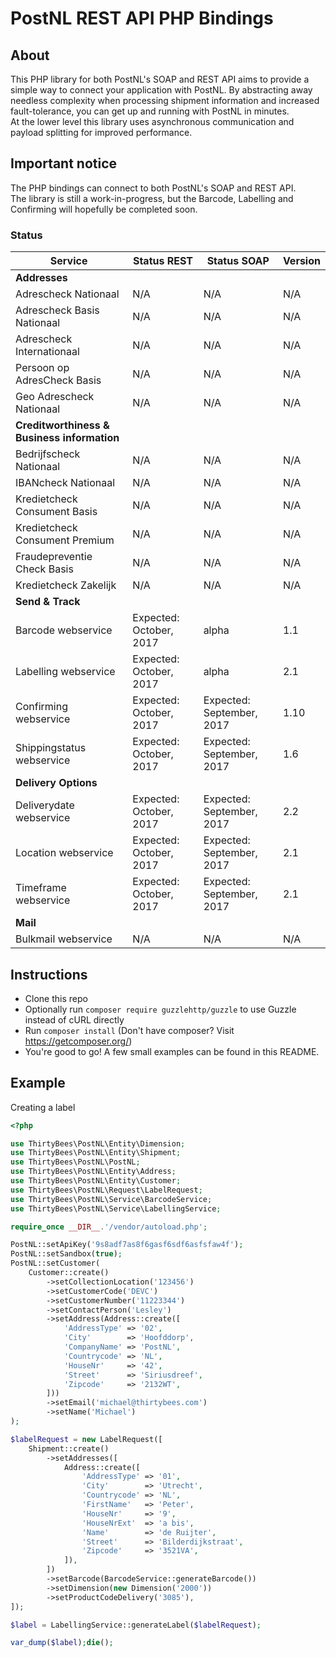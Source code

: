 # PostNL REST API PHP Bindings

## About
This PHP library for both PostNL's SOAP and REST API aims to provide a simple way to connect your 
application with PostNL. By abstracting away needless complexity when processing shipment 
information and increased fault-tolerance, you can get up and running with PostNL in minutes.  
At the lower level this library uses asynchronous communication and payload splitting for 
improved performance.

## Important notice
The PHP bindings can connect to both PostNL's SOAP and REST API.  
The library is still a work-in-progress, but the Barcode, Labelling and Confirming will 
hopefully be completed soon.

### Status
| Service                                     | Status REST              | Status SOAP               | Version |
| ------------------------------------------- | ------------------------ | -----------------         | ------- |
| **Addresses**                               |                          |                           |         |
| Adrescheck Nationaal                        | N/A                      | N/A                       | N/A     |
| Adrescheck Basis Nationaal                  | N/A                      | N/A                       | N/A     |
| Adrescheck Internationaal                   | N/A                      | N/A                       | N/A     |
| Persoon op AdresCheck Basis                 | N/A                      | N/A                       | N/A     |
| Geo Adrescheck Nationaal                    | N/A                      | N/A                       | N/A     |
| **Creditworthiness & Business information** |                          |                           |         |
| Bedrijfscheck Nationaal                     | N/A                      | N/A                       | N/A     |
| IBANcheck Nationaal                         | N/A                      | N/A                       | N/A     |
| Kredietcheck Consument Basis                | N/A                      | N/A                       | N/A     |
| Kredietcheck Consument Premium              | N/A                      | N/A                       | N/A     |
| Fraudepreventie Check Basis                 | N/A                      | N/A                       | N/A     |
| Kredietcheck Zakelijk                       | N/A                      | N/A                       | N/A     |
| **Send & Track**                            |                          |                           |         |
| Barcode webservice                          | Expected: October, 2017  | alpha                     | 1.1     |
| Labelling webservice                        | Expected: October, 2017  | alpha                     | 2.1     |
| Confirming webservice                       | Expected: October, 2017  | Expected: September, 2017 | 1.10    |
| Shippingstatus webservice                   | Expected: October, 2017  | Expected: September, 2017 | 1.6     |
| **Delivery Options**                        |                          |                           |         |
| Deliverydate webservice                     | Expected: October, 2017  | Expected: September, 2017 | 2.2     |
| Location webservice                         | Expected: October, 2017  | Expected: September, 2017 | 2.1     |
| Timeframe webservice                        | Expected: October, 2017  | Expected: September, 2017 | 2.1     |
| **Mail**                                    |                          |                           |         |
| Bulkmail webservice                         | N/A                      | N/A                       | N/A     |

## Instructions
- Clone this repo
- Optionally run `composer require guzzlehttp/guzzle` to use Guzzle instead of cURL directly
- Run `composer install` (Don't have composer? Visit https://getcomposer.org/)
- You're good to go! A few small examples can be found in this README.

## Example
Creating a label

```php
<?php

use ThirtyBees\PostNL\Entity\Dimension;
use ThirtyBees\PostNL\Entity\Shipment;
use ThirtyBees\PostNL\PostNL;
use ThirtyBees\PostNL\Entity\Address;
use ThirtyBees\PostNL\Entity\Customer;
use ThirtyBees\PostNL\Request\LabelRequest;
use ThirtyBees\PostNL\Service\BarcodeService;
use ThirtyBees\PostNL\Service\LabellingService;

require_once __DIR__.'/vendor/autoload.php';

PostNL::setApiKey('9s8adf7as8f6gasf6sdf6asfsfaw4f');
PostNL::setSandbox(true);
PostNL::setCustomer(
    Customer::create()
        ->setCollectionLocation('123456')
        ->setCustomerCode('DEVC')
        ->setCustomerNumber('11223344')
        ->setContactPerson('Lesley')
        ->setAddress(Address::create([
            'AddressType' => '02',
            'City'        => 'Hoofddorp',
            'CompanyName' => 'PostNL',
            'Countrycode' => 'NL',
            'HouseNr'     => '42',
            'Street'      => 'Siriusdreef',
            'Zipcode'     => '2132WT',
        ]))
        ->setEmail('michael@thirtybees.com')
        ->setName('Michael')
);

$labelRequest = new LabelRequest([
    Shipment::create()
        ->setAddresses([
            Address::create([
                'AddressType' => '01',
                'City'        => 'Utrecht',
                'Countrycode' => 'NL',
                'FirstName'   => 'Peter',
                'HouseNr'     => '9',
                'HouseNrExt'  => 'a bis',
                'Name'        => 'de Ruijter',
                'Street'      => 'Bilderdijkstraat',
                'Zipcode'     => '3521VA',
            ]),
        ])
        ->setBarcode(BarcodeService::generateBarcode())
        ->setDimension(new Dimension('2000'))
        ->setProductCodeDelivery('3085'),
]);

$label = LabellingService::generateLabel($labelRequest);

var_dump($label);die();
```
